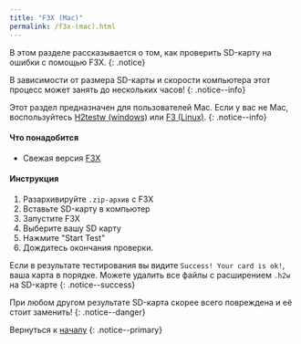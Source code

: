 ```yaml
---
title: "F3X (Mac)"
permalink: /f3x-(mac).html
---
```


В этом разделе рассказывается о том, как проверить SD-карту на ошибки с помощью F3X.
{: .notice}

В зависимости от размера SD-карты и скорости компьютера этот процесс может занять до нескольких часов!
{: .notice--info}

Этот раздел предназначен для пользователей Mac. Если у вас не Mac, воспользуйтесь [H2testw (windows)](h2testw-(windows)) или [F3 (Linux)](f3-(linux)).
{: .notice--info}

#### Что понадобится

* Свежая версия [F3X](https://github.com/insidegui/F3X/releases/latest)

#### Инструкция

1. Разархивируйте `.zip-архив` с F3X
2. Вставьте SD-карту в компьютер
3. Запустите F3X
4. Выберите вашу SD карту
5. Нажмите "Start Test"
6. Дождитесь окончания проверки.

Если в результате тестирования вы видите `Success! Your card is ok!`, ваша карта в порядке. Можете удалить все файлы с расширением `.h2w` на SD-карте
{: .notice--success}

При любом другом результате SD-карта скорее всего повреждена и её стоит заменить!
{: .notice--danger}

Вернуться к [началу](get-started)
{: .notice--primary}